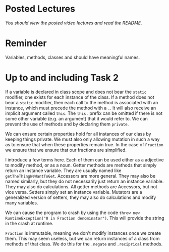 # Posted Lectures
*You should view the posted video lectures and read the README.*
# Reminder
Variables, methods, classes and should have meaningful names.
# Up to and including Task 2
If a variable is declared in class scope and does not bear the `static` modifier, one exists for each instance of the class.
If a method does not bear a `static` modifier, then each call to the method is associated with an instance, which must precede the method with a `.`. 
It will also receive an implicit argument called `this`.
The `this.` prefix can be omitted if there is not some other variable (e.g. an argument) that it would refer to.
We can prevent the use of methods and by declaring them `private`.

We can ensure certain properties hold for all instances of our class by keeping things private. 
We must also only allowing mutation in such a way as to ensure that when these properties remain true.
In the case of `Fraction` we ensure that we ensure that our fractions are simplified.

I introduce a few terms here.
Each of them can be used either as a adjective to modify method, or as a noun.
Getter methods are methods that simply return an instance variable.
They are usually named like `getTheThingWeWantToGet`.
Accessors are more general.
They may also be named similarly, but they do not necessarily just return an instance variable.
They may also do calculations.
All getter methods are Accessors, but not vice versa.
Setters simply set an instance variable.
Mutators are a generalized version of setters, they may also do calculations and modify many variables.

We can cause the program to crash by using the code `throw new RuntimeException("0 in Fraction denominator")`.
This will provide the string in the crash at runtime.

`Fraction` is immutable, meaning we don't modify instances once we create them.
This may seem useless, but we can return instances of a class from methods of that class.
We do this for the `.negate` and `.reciprical` methods.
